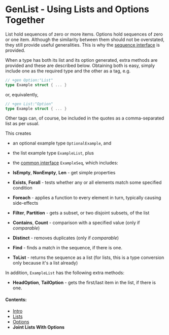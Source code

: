 # GenList - Using Lists and Options Together

List hold sequences of zero or more items. Options hold sequences of zero or one item. Although the similarity between
them should not be overstated, they still provide useful generalities. This is why the [sequence interface](README.md)
is provided.

When a type has both its list and its option generated, extra methods are provided and these are described below.
Obtaining both is easy, simply include one as the required type and the other as a tag, e.g.

````go
// +gen Option:"List"
type Example struct { ... }
````
or, equivalently,

````go
// +gen List:"Option"
type Example struct { ... }
````

Other tags can, of course, be included in the quotes as a comma-separated list as per usual.

This creates 

 * an optional example type `OptionalExample`, and 
 * the list example type `ExampleList`, plus 
 * the [common interface](README.md) `ExampleSeq`, which includes:

 * **IsEmpty**, **NonEmpty**, **Len** - get simple properties
 * **Exists**, **Forall** - tests whether any or all elements match some specified condition
 * **Foreach** - applies a function to every element in turn, typically causing side-effects
 * **Filter**, **Partition** - gets a subset, or two disjoint subsets, of the list
 * **Contains**, **Count** - comparison with a specified value (only if *comparable*)
 * **Distinct** - removes duplicates (only if *comparable*)
 * **Find** - finds a match in the sequence, if there is one.
 * **ToList** - returns the sequence as a list (for lists, this is a type conversion only because it's a list already)

In addition, `ExampleList` has the following extra methods:

 * **HeadOption**, **TailOption** - gets the first/last item in the list, if there is one.

#### Contents:

 * [Intro](README.md)
 * [Lists](List.md)
 * [Options](Option.md)
 * **Joint Lists With Options**
